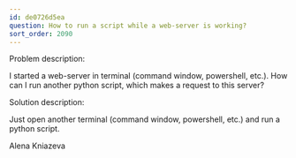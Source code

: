 ```yaml
---
id: de0726d5ea
question: How to run a script while a web-server is working?
sort_order: 2090
---
```


Problem description:

I started a web-server in terminal (command window, powershell, etc.). How can I run another python script, which makes a request to this server?

Solution description:

Just open another terminal (command window, powershell, etc.) and run a python script.

Alena Kniazeva

